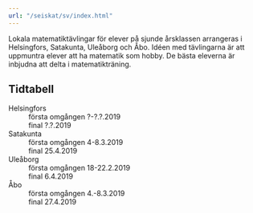 ```yaml
---
url: "/seiskat/sv/index.html"
---
```


Lokala matematikt&auml;vlingar f&ouml;r elever p&aring; sjunde
&aring;rsklassen arrangeras i Helsingfors, Satakunta, Ule&aring;borg
och &Aring;bo.  Id&eacute;en med t&auml;vlingarna &auml;r att
uppmuntra elever att ha matematik som hobby.  De b&auml;sta eleverna
&auml;r inbjudna att delta i matematiktr&auml;ning.

## Tidtabell

<dl><dt>Helsingfors</dt>
<dd>f&ouml;rsta omg&aring;ngen ?-?.?.2019</dd>
<dd>final ?.?.2019</dd>
<dt>Satakunta</dt>
<dd>f&ouml;rsta omg&aring;ngen 4-8.3.2019</dd>
<dd>final 25.4.2019</dd>
<dt>Ule&aring;borg</dt>
<dd>f&ouml;rsta omg&aring;ngen 18-22.2.2019</dd>
<dd>final 6.4.2019</dd>
<dt>&Aring;bo</dt>
<dd>f&ouml;rsta omg&aring;ngen 4.-8.3.2019</dd>
<dd>final 27.4.2019</dd>
</dl>
